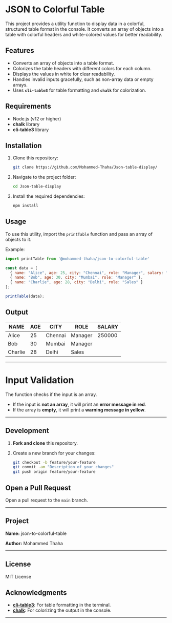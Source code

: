 # JSON to Colorful Table

This project provides a utility function to display data in a colorful, structured table format in the console. It converts an array of objects into a table with colorful headers and white-colored values for better readability.

## Features

- Converts an array of objects into a table format.
- Colorizes the table headers with different colors for each column.
- Displays the values in white for clear readability.
- Handles invalid inputs gracefully, such as non-array data or empty arrays.
- Uses **`cli-table3`** for table formatting and **`chalk`** for colorization.

## Requirements

- Node.js (v12 or higher)
- **chalk** library
- **cli-table3** library

## Installation

1. Clone this repository:

    ```bash
    git clone https://github.com/Mohammed-Thaha/Json-table-display/
    ```

2. Navigate to the project folder:

    ```bash
    cd Json-table-display
    ```

3. Install the required dependencies:

    ```bash
    npm install
    ```

## Usage

To use this utility, import the `printTable` function and pass an array of objects to it.

Example:

```javascript
import printTable from '@mohammed-thaha/json-to-colorful-table'

const data = [
  { name: "Alice", age: 25, city: "Chennai", role: "Manager", salary: "250000" },
  { name: "Bob", age: 30, city: "Mumbai", role: "Manager" },
  { name: "Charlie", age: 28, city: "Delhi", role: "Sales" }
];

printTable(data);
```
## Output

| NAME    | AGE | CITY    | ROLE    | SALARY  |
|---------|-----|---------|---------|---------|
| Alice   | 25  | Chennai | Manager | 250000  |
| Bob     | 30  | Mumbai  | Manager |         |
| Charlie | 28  | Delhi   | Sales   |         |
----

# Input Validation

The function checks if the input is an array.

- If the input is **not an array**, it will print an **error message in red**.
- If the array is **empty**, it will print a **warning message in yellow**.

---

## Development

1. **Fork and clone** this repository.
2. Create a new branch for your changes:

   ```bash
   git checkout -b feature/your-feature
   git commit -am "Description of your changes"
   git push origin feature/your-feature

## Open a Pull Request

Open a pull request to the `main` branch.

---

## Project

**Name:** json-to-colorful-table

**Author:** Mohammed Thaha

---

## License

MIT License


## Acknowledgments

- **[cli-table3](https://www.npmjs.com/package/cli-table3)**: For table formatting in the terminal.
- **[chalk](https://www.npmjs.com/package/chalk)**: For colorizing the output in the console.

------
